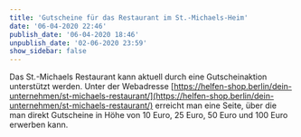 ```yaml
---
title: 'Gutscheine für das Restaurant im St.-Michaels-Heim'
date: '06-04-2020 22:46'
publish_date: '06-04-2020 18:46'
unpublish_date: '02-06-2020 23:59'
show_sidebar: false
---
```


Das St.-Michaels Restaurant kann aktuell durch eine Gutscheinaktion unterstützt werden. Unter der Webadresse [https://helfen-shop.berlin/dein-unternehmen/st-michaels-restaurant/](https://helfen-shop.berlin/dein-unternehmen/st-michaels-restaurant/) erreicht man eine Seite, über die man direkt Gutscheine in Höhe von 10 Euro, 25 Euro, 50 Euro und 100 Euro erwerben kann.
